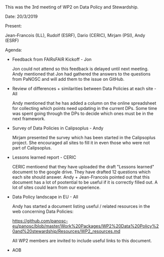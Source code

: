 This was the 3rd meeting of WP2 on Data Policy and Stewardship.

Date: 20/3/2019

Present:

Jean-Francois (ILL), Rudolf (ESRF), Dario (CERIC), Mirjam (PSI), Andy (ESRF)

Agenda:

* Feedback from FAIRsFAIR Kickoff - Jon 

    Jon could not attend so this feedback is delayed until next meeting.
    Andy mentioned that Jon had gathered the answers to the questions from PaNOSC and will add them to the issue on GitHub.

* Review of differences + similarities between Data Policies at each site - All

    Andy mentioned that he has added a column on the online spreadsheet for collecting which points need updating in the current DPs.
    Some time was spent going through the DPs to decide which ones must be in the next framework.

* Survey of Data Policies in Calipsoplus - Andy

    Mirjam presented the survey which has been started in the Calipsoplus project. She encouraged all sites to fill it in even those who were not part of Calipsoplus.

* Lessons learned report - CERIC

    CERIC mentioend that they have uploaded the draft "Lessons learned" document to the google drive. They have drafted 12 questions which each site should answer.
    Andy + Jean-Francois pointed out that this document has a lot of pootential to be useful if it is correctly filled out. A lot of sites could learn from our experience.

* Data Policy landscape in EU - All

    Andy has started a document listing useful / related resources in the web concerning Data Policies:

    https://github.com/panosc-eu/panosc/blob/master/Work%20Packages/WP2%20Data%20Policy%20and%20stewardship/Resources/WP2_resources.md

    All WP2 members are invited to include useful links to this document.    

* AOB